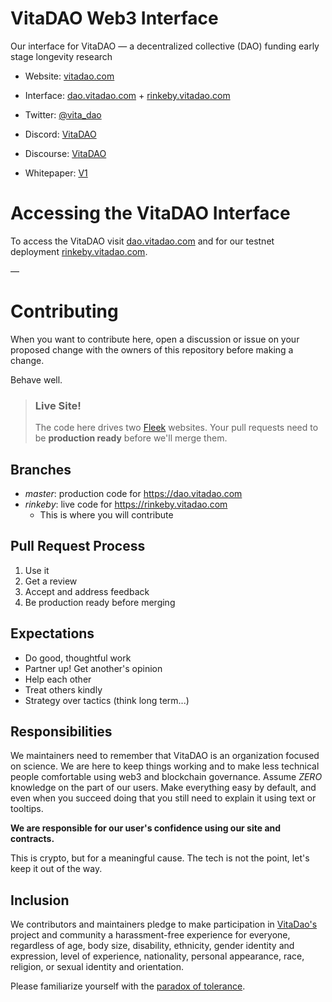 # VitaDAO Web3 Interface


Our interface for VitaDAO — a decentralized collective (DAO) funding early stage longevity research

- Website: [vitadao.com](https://vitadao.com)
- Interface: [dao.vitadao.com](https://dao.vitadao.com) + [rinkeby.vitadao.com](https://rinkeby.vitadao.com)
- Twitter: [@vita_dao](https://twitter.com/vita_dao)
- Discord: [VitaDAO](https://discord.gg/3S3ftnmZYD)
- Discourse: [VitaDAO](https://gov.vitadao.com/)

- Whitepaper: [V1](https://github.com/VitaDAO/whitepaper/raw/master/VitaDAO_Whitepaper.pdf)

# Accessing the VitaDAO Interface
To access the VitaDAO visit [dao.vitadao.com](https://dao.vitadao.com) and for our testnet deployment [rinkeby.vitadao.com](https://rinkeby.vitadao.com).

—

# Contributing

When you want to contribute here, open a discussion or issue on your proposed change with the owners of this repository before making a change. 

Behave well. 

>### **Live Site!**
>The code here drives two [Fleek](https://app.fleek.co/) websites. Your pull requests need to be **production ready** before we'll merge them.

## Branches

* *master*: production code for https://dao.vitadao.com
* *rinkeby*: live code for https://rinkeby.vitadao.com
    * This is where you will contribute

## Pull Request Process

1. Use it
2. Get a review
3. Accept and address feedback
4. Be production ready before merging
 

## Expectations

* Do good, thoughtful work
* Partner up! Get another's opinion
* Help each other 
* Treat others kindly
* Strategy over tactics (think long term...)

## Responsibilities

We maintainers need to remember that VitaDAO is an organization focused on science. We are here to keep things working and to make less technical people comfortable using web3 and blockchain governance. Assume *ZERO* knowledge on the part of our users. Make everything easy by default, and even when you succeed doing that you still need to explain it using text or tooltips. 

**We are responsible for our user's confidence using our site and contracts.**

This is crypto, but for a meaningful cause. The tech is not the point, let's keep it out of the way. 

## Inclusion 

We contributors and maintainers pledge to make participation in [VitaDao's](https://vitadao.com) project and community a harassment-free experience for everyone, regardless of age, body size, disability, ethnicity, gender identity and expression, level of experience, nationality, personal appearance, race, religion, or sexual identity and orientation.

Please familiarize yourself with the [paradox of tolerance](https://en.wikipedia.org/wiki/Paradox_of_tolerance).

